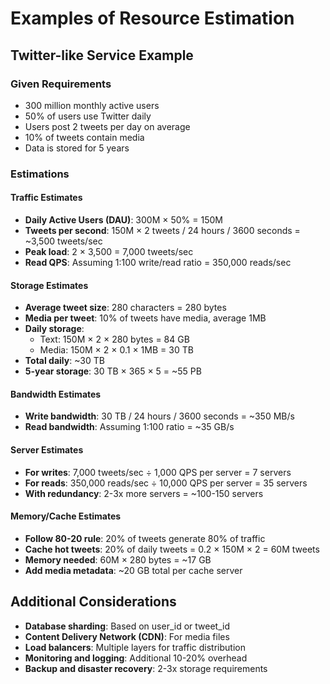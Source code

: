 # Examples of Resource Estimation

## Twitter-like Service Example

### Given Requirements
- 300 million monthly active users
- 50% of users use Twitter daily
- Users post 2 tweets per day on average
- 10% of tweets contain media
- Data is stored for 5 years

### Estimations

#### Traffic Estimates
- **Daily Active Users (DAU)**: 300M × 50% = 150M
- **Tweets per second**: 150M × 2 tweets / 24 hours / 3600 seconds = ~3,500 tweets/sec
- **Peak load**: 2 × 3,500 = 7,000 tweets/sec
- **Read QPS**: Assuming 1:100 write/read ratio = 350,000 reads/sec

#### Storage Estimates
- **Average tweet size**: 280 characters = 280 bytes
- **Media per tweet**: 10% of tweets have media, average 1MB
- **Daily storage**: 
  - Text: 150M × 2 × 280 bytes = 84 GB
  - Media: 150M × 2 × 0.1 × 1MB = 30 TB
- **Total daily**: ~30 TB
- **5-year storage**: 30 TB × 365 × 5 = ~55 PB

#### Bandwidth Estimates
- **Write bandwidth**: 30 TB / 24 hours / 3600 seconds = ~350 MB/s
- **Read bandwidth**: Assuming 1:100 ratio = ~35 GB/s

#### Server Estimates
- **For writes**: 7,000 tweets/sec ÷ 1,000 QPS per server = 7 servers
- **For reads**: 350,000 reads/sec ÷ 10,000 QPS per server = 35 servers
- **With redundancy**: 2-3x more servers = ~100-150 servers

#### Memory/Cache Estimates
- **Follow 80-20 rule**: 20% of tweets generate 80% of traffic
- **Cache hot tweets**: 20% of daily tweets = 0.2 × 150M × 2 = 60M tweets
- **Memory needed**: 60M × 280 bytes = ~17 GB
- **Add media metadata**: ~20 GB total per cache server

## Additional Considerations
- **Database sharding**: Based on user_id or tweet_id
- **Content Delivery Network (CDN)**: For media files
- **Load balancers**: Multiple layers for traffic distribution
- **Monitoring and logging**: Additional 10-20% overhead
- **Backup and disaster recovery**: 2-3x storage requirements